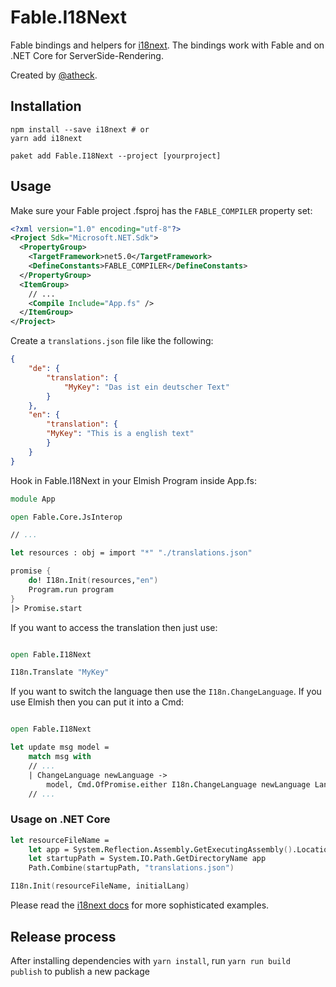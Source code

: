 # Fable.I18Next

Fable bindings and helpers for [i18next](https://www.i18next.com/). The bindings work with Fable and on .NET Core for ServerSide-Rendering.

Created by [@atheck](https://github.com/atheck).

## Installation

```
npm install --save i18next # or
yarn add i18next

paket add Fable.I18Next --project [yourproject]
```

## Usage

Make sure your Fable project .fsproj has the `FABLE_COMPILER` property set:

```xml
<?xml version="1.0" encoding="utf-8"?>
<Project Sdk="Microsoft.NET.Sdk">
  <PropertyGroup>
    <TargetFramework>net5.0</TargetFramework>
    <DefineConstants>FABLE_COMPILER</DefineConstants>
  </PropertyGroup>
  <ItemGroup>
    // ...
    <Compile Include="App.fs" />
  </ItemGroup>
</Project>
```

Create a `translations.json` file like the following:

```json
{
    "de": {
        "translation": {
            "MyKey": "Das ist ein deutscher Text"
        }
    },
    "en": {
        "translation": {
        "MyKey": "This is a english text"
        }
    }
}
```

Hook in Fable.I18Next in your Elmish Program inside App.fs:

```fs
module App

open Fable.Core.JsInterop

// ...

let resources : obj = import "*" "./translations.json"

promise {
    do! I18n.Init(resources,"en")
    Program.run program
}
|> Promise.start


```

If you want to access the translation then just use:

```fs

open Fable.I18Next

I18n.Translate "MyKey"

```

If you want to switch the language then use the `I18n.ChangeLanguage`. If you use Elmish then you can put it into a Cmd:

```fs

open Fable.I18Next

let update msg model =
    match msg with
    // ...
    | ChangeLanguage newLanguage ->
        model, Cmd.OfPromise.either I18n.ChangeLanguage newLanguage LanguageChanged Error
    // ...

```

### Usage on .NET Core

```fs
let resourceFileName =
    let app = System.Reflection.Assembly.GetExecutingAssembly().Location
    let startupPath = System.IO.Path.GetDirectoryName app
    Path.Combine(startupPath, "translations.json")

I18n.Init(resourceFileName, initialLang)
```

Please read the [i18next docs](https://www.i18next.com/) for more sophisticated examples.

## Release process

After installing dependencies with `yarn install`, run `yarn run build publish` to publish a new package
